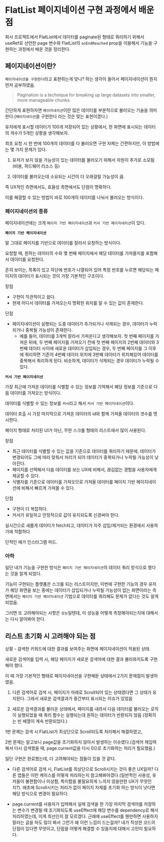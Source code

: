 # FlatList 페이지네이션 구현 과정에서 배운 점

회사 프로젝트에서 FlatList에서 데이터를 paginate된 형태로 쿼리하기 위해서 useRef로 선언한 page 변수와 FlatList의 `onEndReached` prop을 이용해서 기능을 구현하는 과정에서 배운 것을 정리한다.

## 페이지네이션이란?

`페이지네이션을 구현한다`라고 표현하는게 맞나? 하는 생각이 들어서 페이지네이션이 뭔지 먼저 공부하였음.

> Pagination is a technique for breaking up large datasets into smaller, more manageable chunks.

간단하게 표현하자면 `페이지네이션`이란 많은 데이터를 부분적으로 불러오는 기술을 의미한다.(`페이지네이션`을 구현한다 라는 것은 맞는 표현이겠다.)

유저에게 표시할 데이터가 100개 저장되어 있는 상황에서, 한 화면에 표시되는 데이터의 개수가 5개인 상황을 생각해보자.

최초 요청 시 한 번에 100개의 데이터를 다 불러오면 구현 자체는 간편하지만, 이 방법에는 몇 가지 문제가 있다.

1. 유저가 보지 않을 가능성이 있는 데이터를 불러오기 위해서 자원이 추가로 소모됨(비용, 하드웨어 리소스 등)

2. 데이터를 불러오는데 소요되는 시간이 더 오래걸릴 가능성이 큼.

즉 UX적인 측면에서도, 효율성 측면에서도 단점이 명확하다.

이를 해결할 수 있는 방법이 바로 100개의 데이터를 나눠서 불러오는 방식이다.

### 페이지네이션의 종류

페이지네이션에는 크게 `페이지 기반 페이지네이션`과 `커서 기반 페이지네이션`이 있다.

**`페이지 기반 페이지네이션`**

말 그대로 페이지를 기반으로 데이터를 잘라서 요청하는 방식이다.

요청할 때, 원하는 데이터의 수와 몇 번째 페이지에서 해당 데이터를 가져올지를 포함해서 데이터를 요청한다.

흔히 보이는, 목록이 있고 하단에 번호가 나열되어 있어 특정 번호를 누르면 해당되는 페이지의 데이터가 표시되는 것이 가장 기본적인 구조이다.

장점

- 구현이 직관적이고 쉽다.
- 현재 어디서 데이터를 가져오는지 명확한 위치를 알 수 있는 값이 존재한다.

단점

- 페이지네이션이 실행되는 도중 데이터가 추가되거나 삭제되는 경우, 데이터가 누락되거나 중복될 가능성이 존재한다.
  - 예를 들어, 데이터를 3개씩 잘라서 가져온다고 생각해보자. 첫 번째 페이지를 가져온 뒤에, 두 번째 페이지를 가져오기 전에 첫 번째 페이지의 2번째 데이터와 3번째 데이터 사이에 새로운 데이터가 삽입되는 경우, 두 번째 페이지를 그 이후에 쿼리하면 기존의 4번째 데이터 위치에 3번째 데이터가 위치해있어 데이터를 중복해서 쿼리하게 된다. 비슷하게, 데이터가 삭제되는 경우 데이터가 누락될 수 있다.

**`커서 기반 페이지네이션`**

가장 최근에 가져온 데이터를 식별할 수 있는 정보를 기억해서 해당 정보를 기준으로 다음 데이터를 가져오는 방식이다.

데이터를 식별할 수 있는 정보를 `커서`라고 해서 `커서 기반 페이지네이션`이다.

데이터 호출 시 가장 마지막으로 가져온 데이터의 id와 함께 가져올 데이터의 갯수를 명시한다.

페이지 형태로 처리된 UI가 아닌, 무한 스크롤 형태의 리스트에서 많이 사용된다.

장점

- 최근 데이터를 식별할 수 있는 값을 기준으로 데이터를 쿼리하기 때문에, 데이터가 변경되어도 그에 따라 맞춰서 처리가 되어 데이터가 중복되거나 누락될 가능성이 낮아진다.
- 페이지를 선택해서 다음 데이터를 보는 UX에 비해서, 끊김없는 경험을 사용자에게 제공할 수 있다.
- 식별자를 기준으로 데이터를 가져오므로 가져올 데이터를 페이지 기반 페이지네이션에 비해서 빠르게 가져올 수 있다.

단점

- 구현이 더 복잡하다.
- 커서가 유일하고 안정적으로 값이 유지되도록 신경써야 한다.

실시간으로 새롭게 데이터가 fetch되고, 데이터가 자주 삽입/제거되는 환경에서 사용하기에 적합하다.

단적인 예가 인스타그램 피드.

### 아하

일단 내가 기능을 구현한 방식은 `페이지 기반 페이지네이션`의 데이터 쿼리 방식으로 했다는 것을 알게 되었다.

기능이 구현되는 플랫폼은 스크롤 되는 리스트이지만, 이번에 구현한 기능의 경우 유저가 해당 화면을 보는 중에는 데이터가 삽입되거나 누락될 가능성이 없는 화면이라는 측면에서는 `페이지 기반 페이지네이션` 기법으로 데이터를 쿼리해도 문제가 없다는 것도 알게 되었음.

그러면 또 고려해야되는 사항은 `성능`일텐데, 이 성능을 어떻게 측정해야되는지에 대해서는 다시 알아봐야 한다.

## 리스트 초기화 시 고려해야 되는 점

상황 - 검색한 키워드에 대한 결과를 보여주는 화면에 페이지네이션이 적용된 상태.

새로운 검색어를 입력 시, 해당 페이지가 새로운 검색어에 대한 결과 불러와지도록 구현해야 했다.

이 때 가장 기본적인 형태로 페이지네이션을 구현해둔 상태에서 2가지 문제점이 발생하였음.

1. 다른 검색어로 검색 시, 페이지가 아래로 Scroll되어 있는 상태였다면 그 상태가 유지된다. 그래서 새로운 검색결과가 중간부터 표시되는 이슈가 있었음

2. 새로운 검색결과를 불러온 상태에서, 페이지를 내려서 다음 데이터를 불러오는 로직이 실행되었을 때 쿼리 함수는 실행되는데 원하는 데이터가 반환되지 않음 (정확히는 빈 배열이 계속 반환되었다.)

1번 문제는 검색 시 FlatList가 최상단으로 Scroll되도록 처리해서 해결하였고,

2번 문제는 알고보니 page값을 초기화하지 않아서 발생하는 이슈였다.(검색어 재입력해서 다시 검색했을 때, page.current값을 다시 0으로 초기화하는 처리가 필요했음.)

일단 구현은 완료했는데, 더 고려해야되는 점들이 있을 것 같다.

- 다른 검색어로 검색 시, FlatList를 최상단으로 Scroll시키는 것이 좋은 UX일까? 다른 앱들은 이런 케이스를 어떻게 처리하는지 참고해봐야겠다.(일반적인 사용성, 유저들이 불편함이나 이상함, 특이함을 불필요하게 느끼지 않을만한 UX가 무엇인지?). 애초에 Scroll시키는 처리가 없이 페이지 자체를 초기화 하는 방식이 낫다면 해당 방식으로 변경이 필요하다.

- page.current를 사용자가 입력해서 실제 검색을 한 가장 마지막 검색어를 저장하는 변수가 변경될 때 초기화되도록 useEffect에 해당 변수를 dependency로 해서 처리하였는데, 이게 최선인지 잘 모르겠다. 근래에 useEffect를 웬만하면 사용하지 말라는 글을 하도 많이 봐서 그런가 왜 이런 느낌이 드는걸까? 내가 작성한 코드의 단점이 있다면 무엇이고, 단점을 어떻게 해결할 수 있을지에 대해서 고민이 필요하다.
